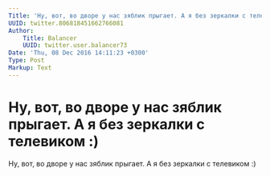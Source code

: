 ```yaml
---
Title: 'Ну, вот, во дворе у нас зяблик прыгает. А я без зеркалки с телевиком :)'
UUID: twitter.806818451662766081
Author:
    Title: Balancer
    UUID: twitter.user.balancer73
Date: 'Thu, 08 Dec 2016 14:11:23 +0300'
Type: Post
Markup: Text
---
```


# Ну, вот, во дворе у нас зяблик прыгает. А я без зеркалки с телевиком :)

Ну, вот, во дворе у нас зяблик прыгает. А я без зеркалки с
телевиком :)